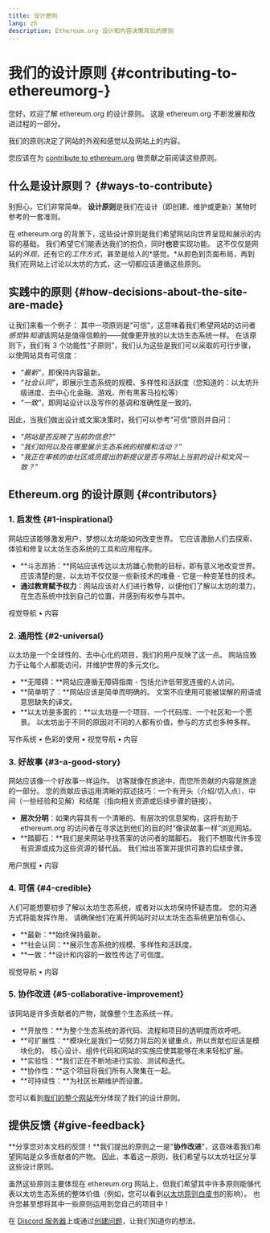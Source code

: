 ```yaml
---
title: 设计原则
lang: zh
description: Ethereum.org 设计和内容决策背后的原则
---
```


# 我们的设计原则 {#contributing-to-ethereumorg-}

<Emoji text=":wave:" size={1} /> 您好，欢迎了解 ethereum.org 的设计原则。 这是 ethereum.org 不断发展和改进过程的一部分。

我们的原则决定了网站的外观和感觉以及网站上的内容。

您应该在为 [contribute to ethereum.org](/contributing/) 做贡献之前阅读这些原则。

## 什么是设计原则？ {#ways-to-contribute}

别担心，它们非常简单。 **设计原则**是我们在设计（即创建、维护或更新）某物时参考的一套准则。

在 ethereum.org 的背景下，这些设计原则是我们希望网站向世界呈现和展示的内容的基础。 我们希望它们能表达我们的抱负，同时**也**要实现功能。 这不仅仅是网站的*外观*，还有它的*工作方式*，甚至是给人的*感觉。*从颜色到页面布局，再到我们在网站上讨论以太坊的方式，这一切都应该遵循这些原则。

## 实践中的原则 {#how-decisions-about-the-site-are-made}

让我们来看一个例子： 其中一项原则是“可信”，这意味着我们希望网站的访问者*感觉*并*知道*该网站是值得信赖的——就像更开放的以太坊生态系统一样。 在该原则下，我们有 3 个功能性“子原则”，我们认为这些是我们可以采取的可行步骤，以使网站具有可信度：

- _“最新”_，即保持内容最新。
- _“社会认同”_，即展示生态系统的规模、多样性和活跃度（您知道的：以太坊升级进度、去中心化金融、游戏、所有黑客马拉松等）
- _“一致”_，即网站设计以及写作的基调和准确性是一致的。

因此，当我们做出设计或文案决策时，我们可以参考“可信”原则并自问：

- _“网站是否反映了当前的信息?”_
- _“我们如何以及在哪里展示生态系统的规模和活动？”_
- _“我正在审核的由社区成员提出的新提议是否与网站上当前的设计和文风一致？”_

## Ethereum.org 的设计原则 {#contributors}

### 1. 启发性 {#1-inspirational}

网站应该能够激发用户，梦想以太坊能如何改变世界。 它应该激励人们去探索、体验和修复以太坊生态系统的工具和应用程序。

- **斗志昂扬：**网站应该传达以太坊雄心勃勃的目标，即有意义地改变世界。 应该清楚的是，以太坊不仅仅是一些新技术的堆叠 - 它是一种变革性的技术。
- **通过教育赋予权力**：网站应该对人们进行教导，以便他们了解以太坊的潜力，在生态系统中找到自己的位置，并感到有权参与其中。

视觉导航 • 内容

### 2. 通用性 {#2-universal}

以太坊是一个全球性的、去中心化的项目，我们的用户反映了这一点。 网站应致力于让每个人都能访问，并维护世界的多元文化。

- **无障碍：**网站应遵循无障碍指南 - 包括允许低带宽连接的人访问。
- **简单明了：**网站应该是简单而明确的。 文案不应使用可能被误解的用语或意思缺失的译文。
- **以太坊是多面的：**以太坊是一个项目、一个代码库、一个社区和一个愿景。 以太坊出于不同的原因对不同的人都有价值，参与的方式也多种多样。

写作系统 • 色彩的使用 • 视觉导航 • 内容

### 3. 好故事 {#3-a-good-story}

网站应该像一个好故事一样运作。 访客就像在旅途中，而您所贡献的内容是旅途的一部分。 您的贡献应该运用清晰的叙述技巧：一个有开头（介绍/切入点）、中间（一些经验和见解）和结尾（指向相关资源或后续步骤的链接）。

- **层次分明**：如果内容具有一个清晰的、有层次的信息架构，这将有助于 ethereum.org 的访问者在寻求达到他们的目的时“像读故事一样”浏览网站。
- **踏脚石：**我们是来网站寻找答案的访问者的踏脚石。 我们不想取代许多现有资源或成为这些资源的替代品。 我们给出答案并提供可靠的后续步骤。

用户旅程 • 内容

### 4. 可信 {#4-credible}

人们可能想要初步了解以太坊生态系统，或者对以太坊保持怀疑态度。 您的沟通方式将能发挥作用， 请确保他们在离开网站时对以太坊生态系统更加有信心。

- **最新：**始终保持最新。
- **社会认同：**展示生态系统的规模、多样性和活跃度。
- **一致：**设计和内容的一致性传达了可信度。

视觉导航 • 内容

### 5. 协作改进 {#5-collaborative-improvement}

该网站是许多贡献者的产物，就像整个生态系统一样。

- **开放性：**为整个生态系统的源代码、流程和项目的透明度而欢呼吧。
- **可扩展性：**模块化是我们一切努力背后的关键重点，所以贡献也应该是模块化的。 核心设计、组件代码和网站的实施应使其能够在未来轻松扩展。
- **实验性：**我们正在不断地进行实验、测试和迭代。
- **协作性：**这个项目将我们所有人聚集在一起。
- **可持续性：**为社区长期维护而设置。

您可以看到[我们的整个网站](/)充分体现了我们的设计原则。

## 提供反馈 {#give-feedback}

**分享您对本文档的反馈！**我们提出的原则之一是"**协作改进**"，这意味着我们希望网站是众多贡献者的产物。 因此，本着这一原则，我们希望与以太坊社区分享这些设计原则。

虽然这些原则主要体现在 ethereum.org 网站上，但我们希望其中许多原则能够代表以太坊生态系统的整体价值（例如，您可以看到[以太坊原则白皮书](https://github.com/ethereum/wiki/wiki/White-Paper#philosophy)的影响）。 也许您甚至想将其中一些原则运用到您自己的项目中！

在 [Discord 服务器](https://discord.gg/CetY6Y4)上或通过[创建问题](https://github.com/ethereum/ethereum-org-website/issues/new?assignees=&labels=Type%3A+Feature&template=feature_request.md&title=)，让我们知道你的想法。
